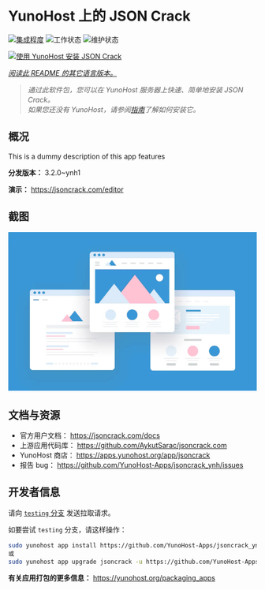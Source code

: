 <!--
注意：此 README 由 <https://github.com/YunoHost/apps/tree/master/tools/readme_generator> 自动生成
请勿手动编辑。
-->

# YunoHost 上的 JSON Crack

[![集成程度](https://dash.yunohost.org/integration/jsoncrack.svg)](https://ci-apps.yunohost.org/ci/apps/jsoncrack/) ![工作状态](https://ci-apps.yunohost.org/ci/badges/jsoncrack.status.svg) ![维护状态](https://ci-apps.yunohost.org/ci/badges/jsoncrack.maintain.svg)

[![使用 YunoHost 安装 JSON Crack](https://install-app.yunohost.org/install-with-yunohost.svg)](https://install-app.yunohost.org/?app=jsoncrack)

*[阅读此 README 的其它语言版本。](./ALL_README.md)*

> *通过此软件包，您可以在 YunoHost 服务器上快速、简单地安装 JSON Crack。*  
> *如果您还没有 YunoHost，请参阅[指南](https://yunohost.org/install)了解如何安装它。*

## 概况

This is a dummy description of this app features


**分发版本：** 3.2.0~ynh1

**演示：** <https://jsoncrack.com/editor>

## 截图

![JSON Crack 的截图](./doc/screenshots/example.jpg)

## 文档与资源

- 官方用户文档： <https://jsoncrack.com/docs>
- 上游应用代码库： <https://github.com/AykutSarac/jsoncrack.com>
- YunoHost 商店： <https://apps.yunohost.org/app/jsoncrack>
- 报告 bug： <https://github.com/YunoHost-Apps/jsoncrack_ynh/issues>

## 开发者信息

请向 [`testing` 分支](https://github.com/YunoHost-Apps/jsoncrack_ynh/tree/testing) 发送拉取请求。

如要尝试 `testing` 分支，请这样操作：

```bash
sudo yunohost app install https://github.com/YunoHost-Apps/jsoncrack_ynh/tree/testing --debug
或
sudo yunohost app upgrade jsoncrack -u https://github.com/YunoHost-Apps/jsoncrack_ynh/tree/testing --debug
```

**有关应用打包的更多信息：** <https://yunohost.org/packaging_apps>
